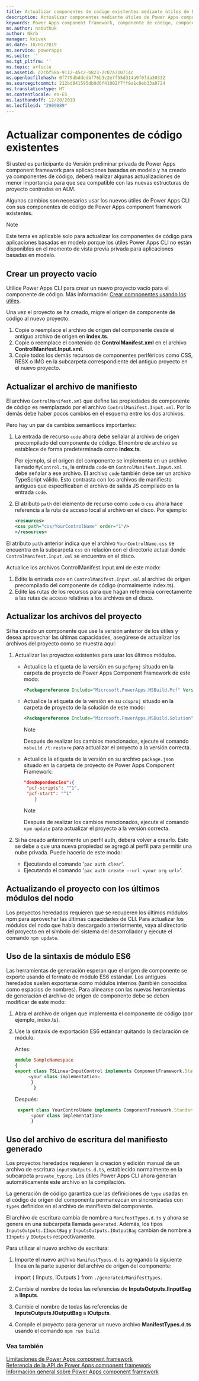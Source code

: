 ```yaml
---
title: Actualizar componentes de código existentes mediante útiles de Power Apps component framework| Microsoft Docs
description: Actualizar componentes mediante útiles de Power Apps component framework
keywords: Power Apps component framework, componente de código, component Framework
ms.author: nabuthuk
author: Nkrb
manager: kvivek
ms.date: 10/01/2019
ms.service: powerapps
ms.suite: ''
ms.tgt_pltfrm: ''
ms.topic: article
ms.assetid: d2cbf58a-9112-45c2-b823-2c07a310714c
ms.openlocfilehash: 0f779dbddedbf76b3c2e7f55d314a9f0fda30332
ms.sourcegitcommit: 212bd841595db0d6f41002f7ff9a1c8eb33a0724
ms.translationtype: HT
ms.contentlocale: es-ES
ms.lasthandoff: 12/20/2019
ms.locfileid: "2909089"
---
```

# <a name="update-existing-code-components"></a>Actualizar componentes de código existentes 

Si usted es participante de Versión preliminar privada de Power Apps component framework para aplicaciones basadas en modelo y ha creado ya componentes de código, deberá realizar algunas actualizaciones de menor importancia para que sea compatible con las nuevas estructuras de proyecto centradas en ALM. 

Algunos cambios son necesarios usar los nuevos útiles de Power Apps CLI con sus componentes de código de Power Apps component framework existentes.

> [!NOTE]
> Este tema es aplicable solo para actualizar los componentes de código para aplicaciones basadas en modelo porque los útiles Power Apps CLI no están disponibles en el momento de vista previa privada para aplicaciones basadas en modelo.  

## <a name="creating-an-empty-project"></a>Crear un proyecto vacío

Utilice Power Apps CLI para crear un nuevo proyecto vacío para el componente de código. Más información: [Crear componentes usando los útiles](create-custom-controls-using-pcf.md).

Una vez el proyecto se ha creado, migre el origen de componente de código al nuevo proyecto:

1. Copie o reemplace el archivo de origen del componente desde el antiguo archivo de origen en **index.ts**.
2. Copie o reemplace el contenido de **ControlManifest.xml** en el archivo **ControlManifest.Input.xml**.
3. Copie todos los demás recursos de componentes periféricos como CSS, RESX o IMG en la subcarpeta correspondiente del antiguo proyecto en el nuevo proyecto.

## <a name="updating-manifest-file"></a>Actualizar el archivo de manifiesto

El archivo `ControlManifest.xml` que define las propiedades de componente de código es reemplazado por el archivo `ControlManifest.Input.xml`. Por lo demás debe haber pocos cambios en el esquema entre los dos archivos.

Pero hay un par de cambios semánticos importantes:

1. La entrada de recurso `code` ahora debe señalar al archivo de origen precompilado del componente de código. El nombre de archivo se establece de forma predeterminada como **index.ts**.

   Por ejemplo, si el origen del componente se implementa en un archivo llamado `MyControl.ts`, la entrada `code` en `ControlManifest.Input.xml` debe señalar a ese archivo. El archivo `code` también debe ser un archivo TypeScript válido. Esto contrasta con los archivos de manifiesto antiguos que especificaban el archivo de salida JS compilado en la entrada `code`.
2. El atributo `path` del elemento de recurso como `code` o `css` ahora hace referencia a la ruta de acceso local al archivo en el disco. Por ejemplo:

    ```XML
   <resources>
    <css path="css/YourControlName" order="1"/>
    </resources>
    ```

El atributo `path` anterior indica que el archivo `YourControlName.css` se encuentra en la subcarpeta `css` en relación con el directorio actual donde `ControlManifest.Input.xml` se encuentra en el disco.

Actualice los archivos ControlManifest.Input.xml de este modo:

1. Edite la entrada `code` en `ControlManifest.Input.xml` al archivo de origen precompilado del componente de código (normalmente index.ts).
2. Edite las rutas de los recursos para que hagan referencia correctamente a las rutas de acceso relativas a los archivos en el disco.

## <a name="updating-the-project-files"></a>Actualizar los archivos del proyecto

Si ha creado un componente que use la versión anterior de los útiles y desea aprovechar las últimas capacidades, asegúrese de actualizar los archivos del proyecto como se muestra aquí:

1. Actualizar las proyectos existentes para usar los últimos módulos.
 
   - Actualice la etiqueta de la versión en su `pcfproj` situado en la carpeta de proyecto de Power Apps Component Framework de este modo:

      ```XML
      <Packagereference Include="Microsoft.PowerApps.MSBuild.Pcf" Version="1.*"/>
      ```
   - Actualice la etiqueta de la versión en su `cdsproj` situado en la carpeta de proyecto de la solución de este modo:

      ```XML
      <Packagereference Include="Microsoft.PowerApps.MSBuild.Solution" Version="1.*"/>
      ```

      > [!NOTE] 
      > Después de realizar los cambios mencionados, ejecute el comando `msbuild /t:restore` para actualizar el proyecto a la versión correcta.


   - Actualice la etiqueta de la versión en su archivo `package.json` situado en la carpeta de proyecto de Power Apps Component Framework:

      ```JSON
      "devDependencies":{
       "pcf-scripts": "^1",
       "pcf-start": "^1"
          }
      ```
     > [!NOTE]
     > Después de realizar los cambios mencionados, ejecute el comando `npm update` para actualizar el proyecto a la versión correcta.

2. Si ha creado anteriormente un perfil auth, deberá volver a crearlo. Esto se debe a que una nueva propiedad se agregó al perfil para permitir una nube privada. Puede hacerlo de este modo:
 
    - Ejecutando el comando '`pac auth clear`'.
    - Ejecutando el comando '`pac auth create --url <your org url>`'.

## <a name="updating-your-project-with-the-latest-node-modules"></a>Actualizando el proyecto con los últimos módulos del nodo

Los proyectos heredados requieren que se recuperen los últimos módulos npm para aprovechar las últimas capacidades de CLI. Para actualizar los módulos del nodo que había descargado anteriormente, vaya al directorio del proyecto en el símbolo del sistema del desarrollador y ejecute el comando `npm update`. 

## <a name="using-es6-module-syntax"></a>Uso de la sintaxis de módulo ES6

Las herramientas de generación esperan que el origen de componente se exporte usando el formato de módulo ES6 estándar. Los antiguos heredados suelen exportarse como módulos internos (también conocidos como espacios de nombres). Para alinearse con las nuevas herramientas de generación el archivo de origen de componente debe se deben modificar de este modo:

1. Abra el archivo de origen que implementa el componente de código (por ejemplo, index.ts).
2. Use la sintaxis de exportación ES6 estándar quitando la declaración de módulo.

     Antes:
     ```TypeScript
     module SampleNamespace
     {
    export class TSLinearInputControl implements ComponentFramework.StandardControl<InputsOutputs.IInputBag, InputsOutputs.IOutputBag> {
          <your class implementation>
           }
            }
     
      ```
    Después:
    ```TypeScript
     export class YourControlName implements ComponentFramework.StandardControl<IInputs, IOutputs> { 
          <your class implementation>
          }
   ```

## <a name="using-generated-manifest-typing-file"></a>Uso del archivo de escritura del manifiesto generado

Los proyectos heredados requieren la creación y edición manual de un archivo de escritura `inputsOutputs.d.ts`, establecido normalmente en la subcarpeta `private_typing`. Los útiles Power Apps CLI ahora generan automáticamente este archivo en la compilación. 

La generación de código garantiza que las definiciones de `type` usadas en el código de origen del componente permanezcan en sincronizadas con `types` definidos en el archivo de manifiesto del componente.

El archivo de escritura cambia de nombre a `ManifestTypes.d.ts` y ahora se genera en una subcarpeta llamada `generated`. Además, los tipos `InputsOutputs.IInputBag` y `InputsOutputs.IOutputBag` cambian de nombre a `IInputs` y `IOutputs` respectivamente.

Para utilizar el nuevo archivo de escritura:

1. Importe el nuevo archivo `ManifestTypes.d.ts` agregando la siguiente línea en la parte superior del archivo de origen del componente:

    import { IInputs, IOutputs } from `./generated/ManifestTypes`.
2. Cambie el nombre de todas las referencias de **InputsOutputs.IInputBag** a **IInputs**.
3. Cambie el nombre de todas las referencias de **InputsOutputs.IOutputBag** a **IOutputs**.
4. Compile el proyecto para generar un nuevo archivo **ManifestTypes.d.ts** usando el comando `npm run build`.


### <a name="see-also"></a>Vea también

[Limitaciones de Power Apps component framework](limitations.md)<br/>
[Referencia de la API de Power Apps component framework](reference/index.md)<br/>
[Información general sobre Power Apps component framework](overview.md)
